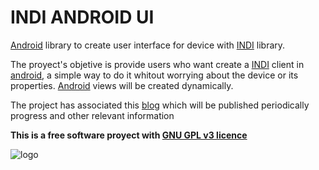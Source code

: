 INDI ANDROID UI
===============

[Android](http://www.android.com/) library to create user interface for device with [INDI](http://indilib.org/) library. 

The proyect's objetive is provide users who want create a [INDI](http://indilib.org/) client in [android](http://www.android.com/), a simple way to do it whitout worrying about the device or its properties. [Android](http://www.android.com/) views will be created dynamically.

The project has associated this [blog](http://indiandroidui.wordpress.com/) which will be published periodically progress and other relevant information

**This is a free software proyect with [GNU GPL v3 licence](http://www.gnu.org/copyleft/gpl.html)**

![logo](https://raw.githubusercontent.com/torresj/indi-android-ui/master/images/logo/logo.png)
